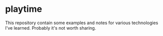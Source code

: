 playtime
========

This repository contain some examples and notes for various technologies I've learned. Probably it's not worth sharing.
